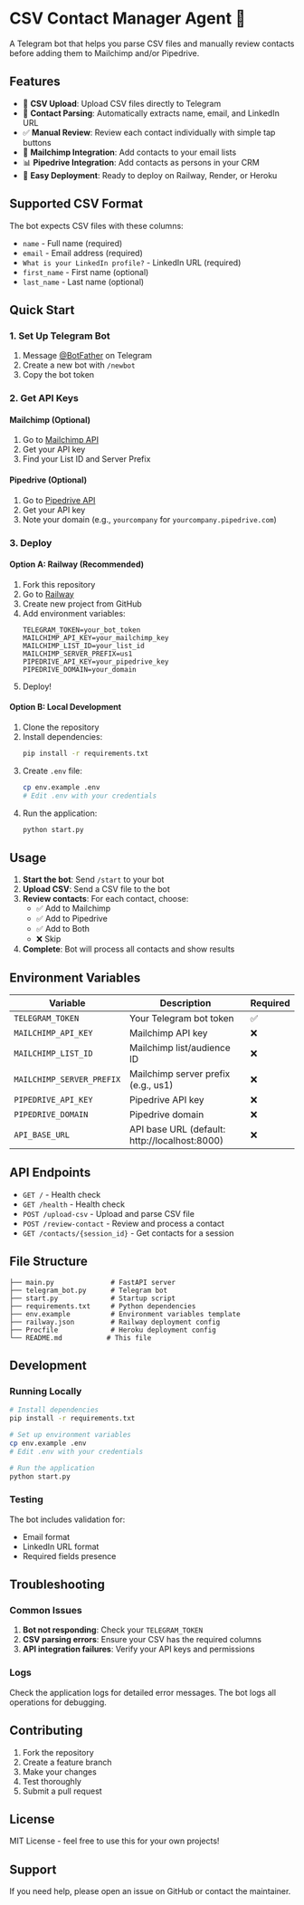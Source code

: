 # CSV Contact Manager Agent 🤖

A Telegram bot that helps you parse CSV files and manually review contacts before adding them to Mailchimp and/or Pipedrive.

## Features

- 📁 **CSV Upload**: Upload CSV files directly to Telegram
- 👤 **Contact Parsing**: Automatically extracts name, email, and LinkedIn URL
- ✅ **Manual Review**: Review each contact individually with simple tap buttons
- 📧 **Mailchimp Integration**: Add contacts to your email lists
- 📊 **Pipedrive Integration**: Add contacts as persons in your CRM
- 🚀 **Easy Deployment**: Ready to deploy on Railway, Render, or Heroku

## Supported CSV Format

The bot expects CSV files with these columns:
- `name` - Full name (required)
- `email` - Email address (required)
- `What is your LinkedIn profile?` - LinkedIn URL (required)
- `first_name` - First name (optional)
- `last_name` - Last name (optional)

## Quick Start

### 1. Set Up Telegram Bot

1. Message [@BotFather](https://t.me/botfather) on Telegram
2. Create a new bot with `/newbot`
3. Copy the bot token

### 2. Get API Keys

#### Mailchimp (Optional)
1. Go to [Mailchimp API](https://mailchimp.com/developer/marketing/guides/quick-start/)
2. Get your API key
3. Find your List ID and Server Prefix

#### Pipedrive (Optional)
1. Go to [Pipedrive API](https://developers.pipedrive.com/)
2. Get your API key
3. Note your domain (e.g., `yourcompany` for `yourcompany.pipedrive.com`)

### 3. Deploy

#### Option A: Railway (Recommended)

1. Fork this repository
2. Go to [Railway](https://railway.app/)
3. Create new project from GitHub
4. Add environment variables:
   ```
   TELEGRAM_TOKEN=your_bot_token
   MAILCHIMP_API_KEY=your_mailchimp_key
   MAILCHIMP_LIST_ID=your_list_id
   MAILCHIMP_SERVER_PREFIX=us1
   PIPEDRIVE_API_KEY=your_pipedrive_key
   PIPEDRIVE_DOMAIN=your_domain
   ```
5. Deploy!

#### Option B: Local Development

1. Clone the repository
2. Install dependencies:
   ```bash
   pip install -r requirements.txt
   ```
3. Create `.env` file:
   ```bash
   cp env.example .env
   # Edit .env with your credentials
   ```
4. Run the application:
   ```bash
   python start.py
   ```

## Usage

1. **Start the bot**: Send `/start` to your bot
2. **Upload CSV**: Send a CSV file to the bot
3. **Review contacts**: For each contact, choose:
   - ✅ Add to Mailchimp
   - ✅ Add to Pipedrive
   - ✅ Add to Both
   - ❌ Skip
4. **Complete**: Bot will process all contacts and show results

## Environment Variables

| Variable | Description | Required |
|----------|-------------|----------|
| `TELEGRAM_TOKEN` | Your Telegram bot token | ✅ |
| `MAILCHIMP_API_KEY` | Mailchimp API key | ❌ |
| `MAILCHIMP_LIST_ID` | Mailchimp list/audience ID | ❌ |
| `MAILCHIMP_SERVER_PREFIX` | Mailchimp server prefix (e.g., us1) | ❌ |
| `PIPEDRIVE_API_KEY` | Pipedrive API key | ❌ |
| `PIPEDRIVE_DOMAIN` | Pipedrive domain | ❌ |
| `API_BASE_URL` | API base URL (default: http://localhost:8000) | ❌ |

## API Endpoints

- `GET /` - Health check
- `GET /health` - Health check
- `POST /upload-csv` - Upload and parse CSV file
- `POST /review-contact` - Review and process a contact
- `GET /contacts/{session_id}` - Get contacts for a session

## File Structure

```
├── main.py              # FastAPI server
├── telegram_bot.py      # Telegram bot
├── start.py             # Startup script
├── requirements.txt     # Python dependencies
├── env.example          # Environment variables template
├── railway.json         # Railway deployment config
├── Procfile             # Heroku deployment config
└── README.md           # This file
```

## Development

### Running Locally

```bash
# Install dependencies
pip install -r requirements.txt

# Set up environment variables
cp env.example .env
# Edit .env with your credentials

# Run the application
python start.py
```

### Testing

The bot includes validation for:
- Email format
- LinkedIn URL format
- Required fields presence

## Troubleshooting

### Common Issues

1. **Bot not responding**: Check your `TELEGRAM_TOKEN`
2. **CSV parsing errors**: Ensure your CSV has the required columns
3. **API integration failures**: Verify your API keys and permissions

### Logs

Check the application logs for detailed error messages. The bot logs all operations for debugging.

## Contributing

1. Fork the repository
2. Create a feature branch
3. Make your changes
4. Test thoroughly
5. Submit a pull request

## License

MIT License - feel free to use this for your own projects!

## Support

If you need help, please open an issue on GitHub or contact the maintainer. 